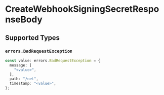 # CreateWebhookSigningSecretResponseBody


## Supported Types

### `errors.BadRequestException`

```typescript
const value: errors.BadRequestException = {
  message: [
    "<value>",
  ],
  path: "/net",
  timestamp: "<value>",
};
```

